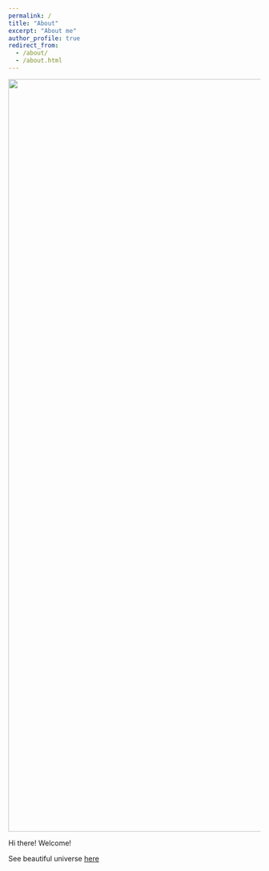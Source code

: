 ```yaml
---
permalink: /
title: "About"
excerpt: "About me"
author_profile: true
redirect_from: 
  - /about/
  - /about.html
---
```


<p align="center">
  <img src="https://haoxsia.github.io/images/2022-10-01-length-scale.jpg?raw=true" alt="Photo" style="width: 1500px;"/> 
</p>

Hi there! Welcome!

See beautiful universe [here](https://www.youtube.com/watch?v=24cV8GYe-iw&t=98s)






